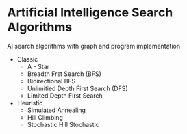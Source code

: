 # Artificial Intelligence Search Algorithms
AI search algorithms with graph and program implementation


* Classic
  * A - Star
  * Breadth Frst Search (BFS)
  * Bidirectional BFS
  * Unlimitied Depth First Search (DFS)
  * Limited Depth First Search
* Heuristic
  * Simulated Annealing
  * Hill Climbing
  * Stochastic Hill Stochastic
